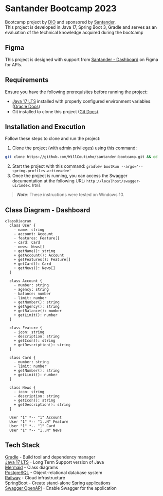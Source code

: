 # Santander Bootcamp 2023
Bootcamp project by [DIO](https://www.dio.me/) and sponsored by [Santander](https://app.becas-santander.com/pt-BR/program/bolsas-santander-santander-bootcamp-2023).    
This project is developed in Java 17, Spring Boot 3, Gradle and serves as an evaluation of the technical knowledge acquired during the bootcamp    

## Figma
This project is designed with support from [Santander - Dashboard](https://www.figma.com/file/0ZsjwjsYlYd3timxqMWlbj/SANTANDER---Projeto-Web%2FMobile?type=design&node-id=1421-432&mode=design) on Figma for APIs.


## Requirements
Ensure you have the following prerequisites before running the project:  
- [Java 17 LTS](https://www.oracle.com/java/technologies/javase/jdk17-archive-downloads.html) installed with properly configured environment variables ([Oracle Docs](https://docs.oracle.com/cd/E11882_01/java.112/e10588/chfour.htm#JJDEV13217))   
- Git installed to clone this project ([Git Docs](https://git-scm.com/downloads)).  

## Installation and Execution
Follow these steps to clone and run the project:

1. Clone the project (with admin privileges) using this command:  
```bash
git clone https://github.com/WillCoutinho/santander-bootcamp.git && cd santander-bootcamp
```
2. Start the project with this command: ``gradlew bootRun --args='--spring.profiles.active=dev'``    
3. Once the project is running, you can access the Swagger documentation at the following URL: ``http://localhost/swagger-ui/index.html``  
> **_Note_**: These instructions were tested on Windows 10.

## Class Diagram - Dashboard

````mermaid
classDiagram
  class User {
    - name: string
    - account: Account
    - features: Feature[]
    - card: Card
    - news: News[]
    + getName(): string
    + getAccount(): Account
    + getFeatures(): Feature[]
    + getCard(): Card
    + getNews(): News[]
  }

  class Account {
    - number: string
    - agency: string
    - balance: number
    - limit: number
    + getNumber(): string
    + getAgency(): string
    + getBalance(): number
    + getLimit(): number
  }

  class Feature {
    - icon: string
    - description: string
    + getIcon(): string
    + getDescription(): string
  }

  class Card {
    - number: string
    - limit: number
    + getNumber(): string
    + getLimit(): number
  }

  class News {
    - icon: string
    - description: string
    + getIcon(): string
    + getDescription(): string
  }

  User "1" *-- "1" Account
  User "1" *-- "1..N" Feature
  User "1" *-- "1" Card
  User "1" *-- "1..N" News

````


## Tech Stack
[Gradle](https://docs.gradle.org/current/userguide/userguide.html) - Build tool and dependency manager  
[Java 17 LTS](https://www.oracle.com/br/java/technologies/downloads/#java17) - Long Term Support version of Java  
[Mermaid](https://mermaid.js.org/syntax/classDiagram.html) - Class diagrams  
[PostgreSQL](https://jdbc.postgresql.org/documentation/setup/) - Object-relational database system  
[Railway](https://docs.railway.app/) - Cloud infrastructure  
[SpringBoot](https://spring.io/projects/spring-boot) - Create stand-alone Spring applications  
[Swagger OpenAPI](https://springdoc.org/#Introduction) - Enable Swagger for the application 

